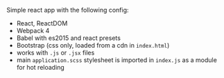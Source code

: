 Simple react app with the following config:

- React, ReactDOM
- Webpack 4
- Babel with es2015 and react presets
- Bootstrap (css only, loaded from a cdn in `index.html`)
- works with `.js` or `.jsx` files
- main `application.scss` stylesheet is imported in `index.js` as a module for hot reloading
